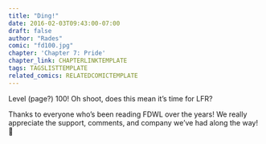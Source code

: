 ```yaml
---
title: "Ding!"
date: 2016-02-03T09:43:00-07:00
draft: false
author: "Rades"
comic: "fd100.jpg"
chapter: 'Chapter 7: Pride'
chapter_link: CHAPTERLINKTEMPLATE
tags: TAGSLISTTEMPLATE
related_comics: RELATEDCOMICTEMPLATE
---
```


Level (page?) 100! Oh shoot, does this mean it’s time for LFR?


Thanks to everyone who’s been reading FDWL over the years! We really appreciate the support, comments, and company we’ve had along the way! 🙂

